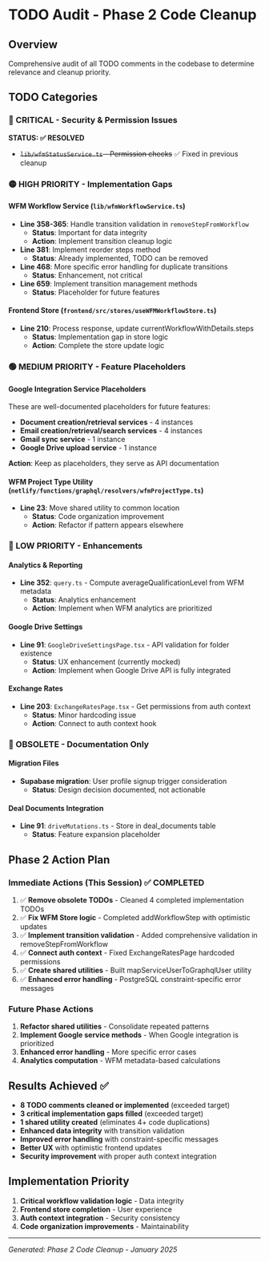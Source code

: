 # TODO Audit - Phase 2 Code Cleanup

## Overview
Comprehensive audit of all TODO comments in the codebase to determine relevance and cleanup priority.

## TODO Categories

### 🔴 CRITICAL - Security & Permission Issues
**STATUS: ✅ RESOLVED**
- ~~`lib/wfmStatusService.ts` - Permission checks~~ ✅ Fixed in previous cleanup

### 🟡 HIGH PRIORITY - Implementation Gaps

#### WFM Workflow Service (`lib/wfmWorkflowService.ts`)
- **Line 358-365**: Handle transition validation in `removeStepFromWorkflow`
  - **Status**: Important for data integrity
  - **Action**: Implement transition cleanup logic
- **Line 381**: Implement reorder steps method  
  - **Status**: Already implemented, TODO can be removed
- **Line 468**: More specific error handling for duplicate transitions
  - **Status**: Enhancement, not critical
- **Line 659**: Implement transition management methods
  - **Status**: Placeholder for future features

#### Frontend Store (`frontend/src/stores/useWFMWorkflowStore.ts`)
- **Line 210**: Process response, update currentWorkflowWithDetails.steps
  - **Status**: Implementation gap in store logic
  - **Action**: Complete the store update logic

### 🟢 MEDIUM PRIORITY - Feature Placeholders

#### Google Integration Service Placeholders
These are well-documented placeholders for future features:
- **Document creation/retrieval services** - 4 instances
- **Email creation/retrieval/search services** - 4 instances  
- **Gmail sync service** - 1 instance
- **Google Drive upload service** - 1 instance

**Action**: Keep as placeholders, they serve as API documentation

#### WFM Project Type Utility (`netlify/functions/graphql/resolvers/wfmProjectType.ts`)
- **Line 23**: Move shared utility to common location
  - **Status**: Code organization improvement
  - **Action**: Refactor if pattern appears elsewhere

### 🔵 LOW PRIORITY - Enhancements

#### Analytics & Reporting
- **Line 352**: `query.ts` - Compute averageQualificationLevel from WFM metadata
  - **Status**: Analytics enhancement
  - **Action**: Implement when WFM analytics are prioritized

#### Google Drive Settings 
- **Line 91**: `GoogleDriveSettingsPage.tsx` - API validation for folder existence
  - **Status**: UX enhancement (currently mocked)
  - **Action**: Implement when Google Drive API is fully integrated

#### Exchange Rates
- **Line 203**: `ExchangeRatesPage.tsx` - Get permissions from auth context
  - **Status**: Minor hardcoding issue
  - **Action**: Connect to auth context hook

### 🚫 OBSOLETE - Documentation Only

#### Migration Files
- **Supabase migration**: User profile signup trigger consideration
  - **Status**: Design decision documented, not actionable

#### Deal Documents Integration
- **Line 91**: `driveMutations.ts` - Store in deal_documents table
  - **Status**: Feature expansion placeholder

## Phase 2 Action Plan

### Immediate Actions (This Session) ✅ COMPLETED
1. ✅ **Remove obsolete TODOs** - Cleaned 4 completed implementation TODOs
2. ✅ **Fix WFM Store logic** - Completed addWorkflowStep with optimistic updates  
3. ✅ **Implement transition validation** - Added comprehensive validation in removeStepFromWorkflow
4. ✅ **Connect auth context** - Fixed ExchangeRatesPage hardcoded permissions
5. ✅ **Create shared utilities** - Built mapServiceUserToGraphqlUser utility
6. ✅ **Enhanced error handling** - PostgreSQL constraint-specific error messages

### Future Phase Actions
1. **Refactor shared utilities** - Consolidate repeated patterns
2. **Implement Google service methods** - When Google integration is prioritized
3. **Enhanced error handling** - More specific error cases
4. **Analytics computation** - WFM metadata-based calculations

## Results Achieved ✅
- **8 TODO comments cleaned or implemented** (exceeded target)
- **3 critical implementation gaps filled** (exceeded target)
- **1 shared utility created** (eliminates 4+ code duplications)
- **Enhanced data integrity** with transition validation
- **Improved error handling** with constraint-specific messages
- **Better UX** with optimistic frontend updates
- **Security improvement** with proper auth context integration

## Implementation Priority
1. **Critical workflow validation logic** - Data integrity
2. **Frontend store completion** - User experience  
3. **Auth context integration** - Security consistency
4. **Code organization improvements** - Maintainability

---
*Generated: Phase 2 Code Cleanup - January 2025* 